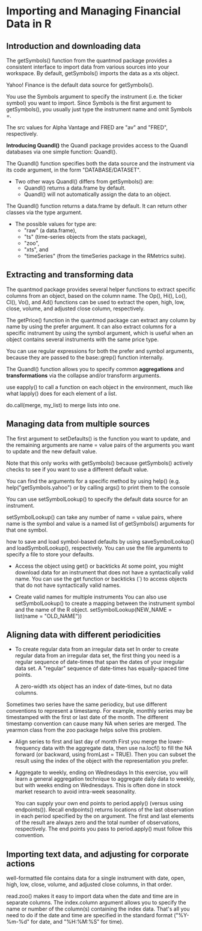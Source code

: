 # Importing and Managing Financial Data in R

## Introduction and downloading data

The getSymbols() function from the quantmod package provides a consistent interface to import data from various sources into your workspace. By default, getSymbols() imports the data as a xts object.

Yahoo! Finance is the default data source for getSymbols().

You use the Symbols argument to specify the instrument (i.e. the ticker symbol) you want to import. Since Symbols is the first argument to getSymbols(), you usually just type the instrument name and omit Symbols =.

The src values for Alpha Vantage and FRED are "av" and "FRED", respectively.

**Introducing Quandl()**
the Quandl package provides access to the Quandl databases via one simple function: Quandl().

The Quandl() function specifies both the data source and the instrument via its code argument, in the form "DATABASE/DATASET".

- Two other ways Quandl() differs from getSymbols() are:
  - Quandl() returns a data.frame by default.
  - Quandl() will not automatically assign the data to an object.

The Quandl() function returns a data.frame by default. It can return other classes via the type argument.

- The possible values for type are:
  - "raw" (a data.frame),
  - "ts" (time-series objects from the stats package),
  - "zoo",
  - "xts", and
  - "timeSeries" (from the timeSeries package in the RMetrics suite).

## Extracting and transforming data

The quantmod package provides several helper functions to extract specific columns from an object, based on the column name. The Op(), Hi(), Lo(), Cl(), Vo(), and Ad() functions can be used to extract the open, high, low, close, volume, and adjusted close column, respectively.

The getPrice() function in the quantmod package can extract any column by name by using the prefer argument. It can also extract columns for a specific instrument by using the symbol argument, which is useful when an object contains several instruments with the same price type.

You can use regular expressions for both the prefer and symbol arguments, because they are passed to the base::grep() function internally.

The Quandl() function allows you to specify common **aggregations** and **transformations** via the collapse and/or transform arguments.

use eapply() to call a function on each object in the environment, much like what lapply() does for each element of a list.

do.call(merge, my_list) to merge lists into one.

## Managing data from multiple sources

The first argument to setDefaults() is the function you want to update, and the remaining arguments are name = value pairs of the arguments you want to update and the new default value.

Note that this only works with getSymbols() because getSymbols() actively checks to see if you want to use a different default value.

You can find the arguments for a specific method by using help() (e.g. help("getSymbols.yahoo") or by calling args() to print them to the console

You can use setSymbolLookup() to specify the default data source for an instrument.

setSymbolLookup() can take any number of name = value pairs, where name is the symbol and value is a named list of getSymbols() arguments for that one symbol.

how to save and load symbol-based defaults by using saveSymbolLookup() and loadSymbolLookup(), respectively. You can use the file arguments to specify a file to store your defaults.

- Access the object using get() or backticks
  At some point, you might download data for an instrument that does not have a syntactically valid name.
  You can use the get function or backticks (`) to access objects that do not have syntactically valid names.

- Create valid names for multiple instruments
  You can also use setSymbolLookup() to create a mapping between the instrument symbol and the name of the R object.
  setSymbolLookup(NEW_NAME = list(name = "OLD_NAME"))

## Aligning data with different periodicities

- To create regular data from an irregular data set
  In order to create regular data from an irregular data set, the first thing you need is a regular sequence of date-times that span the dates of your irregular data set. A "regular" sequence of date-times has equally-spaced time points.

  A zero-width xts object has an index of date-times, but no data columns.

Sometimes two series have the same periodicy, but use different conventions to represent a timestamp. For example, monthly series may be timestamped with the first or last date of the month. The different timestamp convention can cause many NA when series are merged. The yearmon class from the zoo package helps solve this problem.

- Align series to first and last day of month
  First you merge the lower-frequency data with the aggregate data, then use na.locf() to fill the NA forward (or backward, using fromLast = TRUE). Then you can subset the result using the index of the object with the representation you prefer.

- Aggregate to weekly, ending on Wednesdays
  In this exercise, you will learn a general aggregation technique to aggregate daily data to weekly, but with weeks ending on Wednesdays. This is often done in stock market research to avoid intra-week seasonality.

  You can supply your own end points to period.apply() (versus using endpoints()). Recall endpoints() returns locations of the last observation in each period specified by the on argument. The first and last elements of the result are always zero and the total number of observations, respectively. The end points you pass to period.apply() must follow this convention.

## Importing text data, and adjusting for corporate actions

well-formatted file contains data for a single instrument with date, open, high, low, close, volume, and adjusted close columns, in that order. 

read.zoo() makes it easy to import data when the date and time are in separate columns. The index.column argument allows you to specify the name or number of the column(s) containing the index data. That's all you need to do if the date and time are specified in the standard format ("%Y-%m-%d" for date, and "%H:%M:%S" for time).